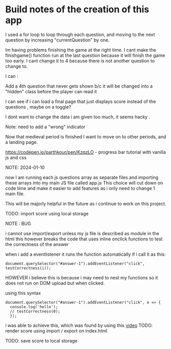 # Build notes of the creation of this app

I used a for loop to loop through each question, and moving to the next question by increasing "currentQuestion" by one.

Im having problems finishing the game at the right time. I cant make the finishgame() function run at the last question because it will finish the game too early. I cant change it to 4 because there is not another question to change to. 

I can :

Add a 4th question that never gets shown b/c it will be changed into a "hidden" class before the player can read it

I can see if i can load a final page that just displays score instead of the questions , maybe on a toggle?

I dont want to change the data i am given too much, it seems hacky . 

Note: need to add a "wrong" indicator

Now that medieval period is finished I want to move on to other periods, and a landing page.


https://codepen.io/parthkour/pen/KzqzLO - progress bar tutorial with vanilla js and css

NOTE: 2024-01-10

now I am running each js questions array as separate files and importing these arrays into my main JS file called app.js
This choice will cut down on code time and make it easier to add features as i only need to change 1 main file. 

This will be majorly helpful in the future as i continue to work on this project. 

TODO: import score using local storage 

NOTE : BUG 

i cannot use import/export unless my js file is described as module in the html
this however breaks the code that uses inline onclick functions to test the correctness of the answer

when i add a eventlistener it runs the function automatically if i call it as this: 

```
document.querySelector("#answer-1").addEventListener("click", testCorrectness(i));

```

HOWEVER i believe this is because i may need to nest my functions so it does not run on DOM upload but when clicked. 

using this syntax 
```
document.querySelector("#answer-1").addEventListener("click", e => {
  console.log('hello');
  // testCorrectness(0);
  });

```

i was able to achieve this, which was found by using this [video](https://www.youtube.com/watch?v=XF1_MlZ5l6M)
TODO: render score using import / export on index.html

TODO: save score to local storage 
